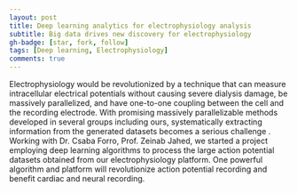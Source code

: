 ```yaml
---
layout: post
title: Deep learning analytics for electrophysiology analysis
subtitle: Big data drives new discovery for electrophysiology
gh-badge: [star, fork, follow]
tags: [Deep learning, Electrophysiology]
comments: true
---
```

Electrophysiology would be revolutionized by a technique that can measure intracellular electrical potentials without causing severe dialysis damage, be massively parallelized, and have one-to-one coupling between the cell and the recording electrode. With promising massively parallelizable methods developed in several groups including ours, systematically extracting information from the generated datasets becomes a serious challenge . Working with Dr. Csaba Forro, Prof. Zeinab Jahed, we started a project employing deep learning algorithms to process the large action potential datasets obtained from our electrophysiology platform. One powerful algorithm and platform will revolutionize action potential recording and benefit cardiac and neural recording. 

<!-- This is a demo post to show you how to write blog posts with markdown.  I strongly encourage you to [take 5 minutes to learn how to write in markdown](https://markdowntutorial.com/) - it'll teach you how to transform regular text into bold/italics/headings/tables/etc.

**Here is some bold text**

## Here is a secondary heading

Here's a useless table:

| Number | Next number | Previous number |
| :------ |:--- | :--- |
| Five | Six | Four |
| Ten | Eleven | Nine |
| Seven | Eight | Six |
| Two | Three | One |


How about a yummy crepe?

![Crepe](https://s3-media3.fl.yelpcdn.com/bphoto/cQ1Yoa75m2yUFFbY2xwuqw/348s.jpg)

It can also be centered!

![Crepe](https://s3-media3.fl.yelpcdn.com/bphoto/cQ1Yoa75m2yUFFbY2xwuqw/348s.jpg){: .mx-auto.d-block :}

Here's a code chunk:

~~~
var foo = function(x) {
  return(x + 5);
}
foo(3)
~~~

And here is the same code with syntax highlighting:

```javascript
var foo = function(x) {
  return(x + 5);
}
foo(3)
```

And here is the same code yet again but with line numbers:

{% highlight javascript linenos %}
var foo = function(x) {
  return(x + 5);
}
foo(3)
{% endhighlight %}

## Boxes
You can add notification, warning and error boxes like this:

### Notification

{: .box-note}
**Note:** This is a notification box.

### Warning

{: .box-warning}
**Warning:** This is a warning box.

### Error

{: .box-error}
**Error:** This is an error box. -->
